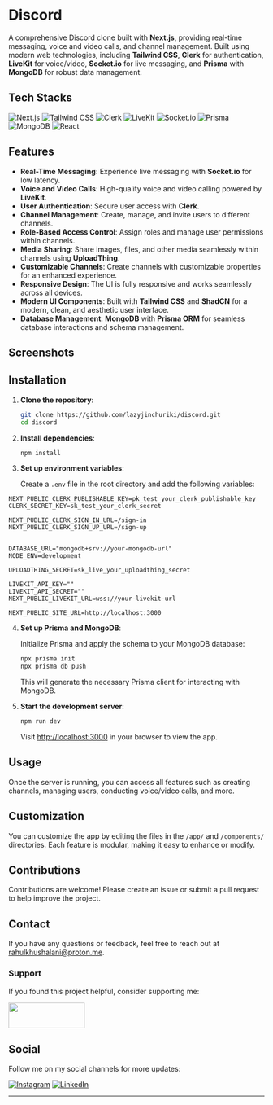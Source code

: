 # Discord

A comprehensive Discord clone built with **Next.js**, providing real-time messaging, voice and video calls, and channel management. Built using modern web technologies, including **Tailwind CSS**, **Clerk** for authentication, **LiveKit** for voice/video, **Socket.io** for live messaging, and **Prisma** with **MongoDB** for robust data management.

## Tech Stacks

![Next.js](https://img.shields.io/badge/-Next.js-000000?style=for-the-badge&logo=next.js&logoColor=white) ![Tailwind CSS](https://img.shields.io/badge/-Tailwind%20CSS-38B2AC?style=for-the-badge&logo=tailwind-css&logoColor=white) ![Clerk](https://img.shields.io/badge/-Clerk-453C81?style=for-the-badge&logo=clerk&logoColor=white) ![LiveKit](https://img.shields.io/badge/-LiveKit-FF5400?style=for-the-badge&logo=livekit&logoColor=white) ![Socket.io](https://img.shields.io/badge/-Socket.io-010101?style=for-the-badge&logo=socket.io&logoColor=white) ![Prisma](https://img.shields.io/badge/-Prisma-2D3748?style=for-the-badge&logo=prisma&logoColor=white) ![MongoDB](https://img.shields.io/badge/-MongoDB-47A248?style=for-the-badge&logo=mongodb&logoColor=white) ![React](https://img.shields.io/badge/-React-61DAFB?style=for-the-badge&logo=react&logoColor=white)

## Features

- **Real-Time Messaging**: Experience live messaging with **Socket.io** for low latency.
- **Voice and Video Calls**: High-quality voice and video calling powered by **LiveKit**.
- **User Authentication**: Secure user access with **Clerk**.
- **Channel Management**: Create, manage, and invite users to different channels.
- **Role-Based Access Control**: Assign roles and manage user permissions within channels.
- **Media Sharing**: Share images, files, and other media seamlessly within channels using **UploadThing**.
- **Customizable Channels**: Create channels with customizable properties for an enhanced experience.
- **Responsive Design**: The UI is fully responsive and works seamlessly across all devices.
- **Modern UI Components**: Built with **Tailwind CSS** and **ShadCN** for a modern, clean, and aesthetic user interface.
- **Database Management**: **MongoDB** with **Prisma ORM** for seamless database interactions and schema management.

## Screenshots


## Installation

1. **Clone the repository**:

   ```bash
   git clone https://github.com/lazyjinchuriki/discord.git
   cd discord
   ```

2. **Install dependencies**:

   ```bash
   npm install
   ```

3. **Set up environment variables**:

   Create a `.env` file in the root directory and add the following variables:
```env
NEXT_PUBLIC_CLERK_PUBLISHABLE_KEY=pk_test_your_clerk_publishable_key
CLERK_SECRET_KEY=sk_test_your_clerk_secret

NEXT_PUBLIC_CLERK_SIGN_IN_URL=/sign-in
NEXT_PUBLIC_CLERK_SIGN_UP_URL=/sign-up


DATABASE_URL="mongodb+srv://your-mongodb-url"
NODE_ENV=development

UPLOADTHING_SECRET=sk_live_your_uploadthing_secret

LIVEKIT_API_KEY=""
LIVEKIT_API_SECRET=""
NEXT_PUBLIC_LIVEKIT_URL=wss://your-livekit-url

NEXT_PUBLIC_SITE_URL=http://localhost:3000
```

4. **Set up Prisma and MongoDB**:

   Initialize Prisma and apply the schema to your MongoDB database:

   ```bash
   npx prisma init
   npx prisma db push
   ```

   This will generate the necessary Prisma client for interacting with MongoDB.

5. **Start the development server**:

   ```bash
   npm run dev
   ```

   Visit [http://localhost:3000](http://localhost:3000) in your browser to view the app.

## Usage

Once the server is running, you can access all features such as creating channels, managing users, conducting voice/video calls, and more.

## Customization

You can customize the app by editing the files in the `/app/` and `/components/` directories. Each feature is modular, making it easy to enhance or modify.

## Contributions

Contributions are welcome! Please create an issue or submit a pull request to help improve the project.

## Contact

If you have any questions or feedback, feel free to reach out at [rahulkhushalani@proton.me](mailto:rahulkhushalani@proton.me).

### Support

If you found this project helpful, consider supporting me:

<a href="https://www.buymeacoffee.com/lazyjinchuriki">
  <img src="https://www.buymeacoffee.com/assets/img/guidelines/download-assets-sm-1.svg" width="150" height="50">
</a>

## Social

Follow me on my social channels for more updates:

[![Instagram](https://img.shields.io/badge/Instagram-%40amundaneguy-E4405F?style=for-the-badge&logo=instagram&logoColor=white)](https://www.instagram.com/amundaneguy/)
[![LinkedIn](https://img.shields.io/badge/LinkedIn-Rahul%20Khushalani-0077B5?style=for-the-badge&logo=linkedin&logoColor=white)](https://www.linkedin.com/in/rahul-khushalani-77ab21201/)

---

